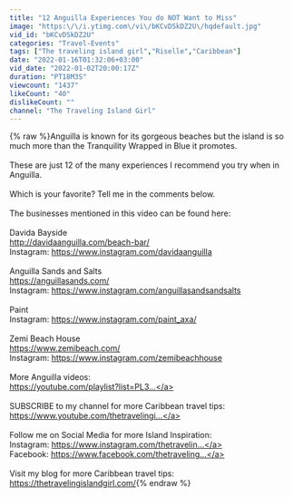 ```yaml
---
title: "12 Anguilla Experiences You do NOT Want to Miss"
image: "https:\/\/i.ytimg.com\/vi\/bKCvDSkDZ2U\/hqdefault.jpg"
vid_id: "bKCvDSkDZ2U"
categories: "Travel-Events"
tags: ["The traveling island girl","Riselle","Caribbean"]
date: "2022-01-16T01:32:06+03:00"
vid_date: "2022-01-02T20:00:17Z"
duration: "PT18M3S"
viewcount: "1437"
likeCount: "40"
dislikeCount: ""
channel: "The Traveling Island Girl"
---
```

{% raw %}Anguilla is known for its gorgeous beaches but the island is so much more than the Tranquility Wrapped in Blue it promotes.<br /><br />These are just 12 of the many experiences I recommend you try when in Anguilla. <br /><br />Which is your favorite? Tell me in the comments below.<br /><br />The businesses mentioned in this video can be found here: <br /><br />Davida Bayside<br /><a rel="nofollow" target="blank" href="http://davidaanguilla.com/beach-bar/">http://davidaanguilla.com/beach-bar/</a><br />Instagram: <a rel="nofollow" target="blank" href="https://www.instagram.com/davidaanguilla">https://www.instagram.com/davidaanguilla</a><br /><br />Anguilla Sands and Salts<br /><a rel="nofollow" target="blank" href="https://anguillasands.com/">https://anguillasands.com/</a><br />Instagram: <a rel="nofollow" target="blank" href="https://www.instagram.com/anguillasandsandsalts">https://www.instagram.com/anguillasandsandsalts</a><br /><br />Paint<br />Instagram: <a rel="nofollow" target="blank" href="https://www.instagram.com/paint_axa/">https://www.instagram.com/paint_axa/</a><br /><br />Zemi Beach House<br /><a rel="nofollow" target="blank" href="https://www.zemibeach.com/">https://www.zemibeach.com/</a><br />Instagram: <a rel="nofollow" target="blank" href="https://www.instagram.com/zemibeachhouse">https://www.instagram.com/zemibeachhouse</a><br /><br />More Anguilla videos: <br /><a rel="nofollow" target="blank" href="https://youtube.com/playlist?list=PL3...">https://youtube.com/playlist?list=PL3...</a><br /><br />SUBSCRIBE to my channel for more Caribbean travel tips:<br /><a rel="nofollow" target="blank" href="https://www.youtube.com/thetravelingi...">https://www.youtube.com/thetravelingi...</a><br /><br />Follow me on Social Media for more Island Inspiration:<br />Instagram: <a rel="nofollow" target="blank" href="https://www.instagram.com/thetravelin...">https://www.instagram.com/thetravelin...</a><br />Facebook: <a rel="nofollow" target="blank" href="https://www.facebook.com/thetraveling...">https://www.facebook.com/thetraveling...</a><br /><br />Visit my blog for more Caribbean travel tips:<br /><a rel="nofollow" target="blank" href="https://thetravelingislandgirl.com/">https://thetravelingislandgirl.com/</a>{% endraw %}
